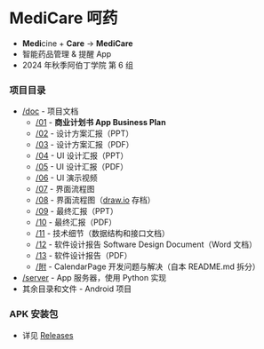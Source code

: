 # MediCare 呵药  
- **Medi**cine + **Care** → **MediCare**  
- 智能药品管理 & 提醒 App  
- 2024 年秋季阿伯丁学院 第 6 组  
### 项目目录  
- [/doc](/doc/) - 项目文档  
    - [/01](/doc/01%20商业计划书.md) - **商业计划书 App Business Plan**  
    - [/02](/doc/02%20MediCare%20设计方案汇报.pptx) - 设计方案汇报（PPT） 
    - [/03](/doc/03%20MediCare%20设计方案汇报%20PDF版.pdf) - 设计方案汇报（PDF）  
    - [/04](/doc/04%20MediCare%20UI设计汇报.pptx) - UI 设计汇报（PPT）  
    - [/05](/doc/05%20MediCare%20UI设计汇报%20PDF版.pdf) - UI 设计汇报（PDF）  
    - [/06](/doc/06%20MediCare%20UI演示.mp4) - UI 演示视频  
    - [/07](/doc/07%20MediCare%20界面流程图.png) - 界面流程图  
    - [/08](/doc/08%20MediCare%20界面流程图（drawio存档）.xml) - 界面流程图（[draw.io](https://app.diagrams.net/) 存档）  
    - [/09](/doc/09%20MediCare%20最终汇报.pptx) - 最终汇报（PPT）  
    - [/10](/doc/10%20MediCare%20最终汇报%20PDF%20版.pdf) - 最终汇报（PDF）  
    - [/11](/doc/11%20MediCare%20技术细节.md) - 技术细节（数据结构和接口文档）  
    - [/12](/doc/12%20Software%20Design%20Document.docx) - 软件设计报告 Software Design Document（Word 文档）  
    - [/13](/doc/13%20Software%20Design%20Document.pdf) - 软件设计报告（PDF）  
    - [/附](/doc//附%20-%20CalendarPage%20开发问题与解决.md) - CalendarPage 开发问题与解决（自本 README.md 拆分）  
- [/server](/server/) - App 服务器，使用 Python 实现  
- 其余目录和文件 - Android 项目  

### APK 安装包  
- 详见 [Releases](https://github.com/android-app-development-course/2024-Autumn-Aberdeen-6-MediCare/releases)  